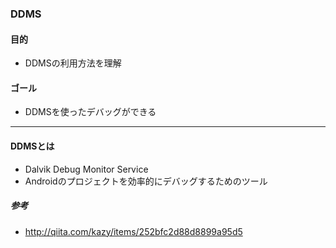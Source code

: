 ### DDMS

#### 目的
* DDMSの利用方法を理解

#### ゴール
* DDMSを使ったデバッグができる

---
#### DDMSとは
* Dalvik Debug Monitor Service
* Androidのプロジェクトを効率的にデバッグするためのツール

##### 参考
* http://qiita.com/kazy/items/252bfc2d88d8899a95d5

